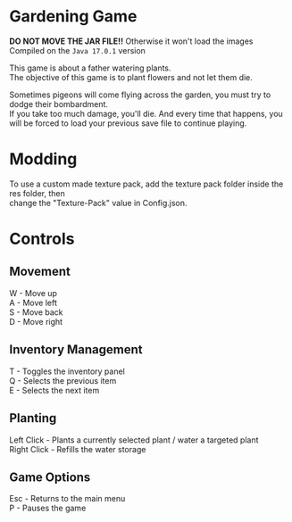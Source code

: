 # Gardening Game
<b>DO NOT MOVE THE JAR FILE!!</b> 
Otherwise it won't load the images<br>
Compiled on the <code>Java 17.0.1</code> version

This game is about a father watering plants.<br>
The objective of this game is to plant flowers and not let them die.

Sometimes pigeons will come flying across the garden, you must try to dodge their bombardment.<br>
If you take too much damage, you'll die. And every time that happens, you will be forced to load your previous save file to continue playing.<br>

# Modding
To use a custom made texture pack, add the texture pack folder inside the res folder, then <br>
change the "Texture-Pack" value in Config.json.

# Controls

## Movement
W - Move up<br>
A - Move left<br>
S - Move back<br>
D - Move right

## Inventory Management
T - Toggles the inventory panel<br>
Q - Selects the previous item<br>
E - Selects the next item

## Planting
Left Click - Plants a currently selected plant / water a targeted plant<br>
Right Click - Refills the water storage

## Game Options
Esc - Returns to the main menu<br>
P - Pauses the game

